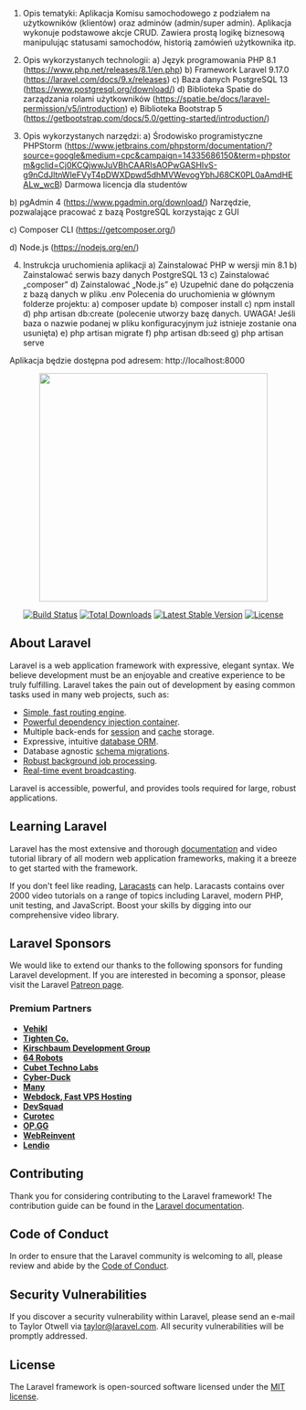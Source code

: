 1.	Opis tematyki: 
Aplikacja Komisu samochodowego z podziałem na  użytkowników (klientów) oraz adminów (admin/super admin). Aplikacja wykonuje podstawowe akcje CRUD. Zawiera prostą logikę biznesową manipulując statusami samochodów, historią zamówień użytkownika itp. 

2.	Opis wykorzystanych technologii:
a)	Język programowania PHP 8.1 (https://www.php.net/releases/8.1/en.php)
b)	Framework Laravel 9.17.0 (https://laravel.com/docs/9.x/releases)
c)	Baza danych PostgreSQL 13 (https://www.postgresql.org/download/)
d)	Biblioteka Spatie do zarządzania rolami użytkowników (https://spatie.be/docs/laravel-permission/v5/introduction)
e)	Biblioteka Bootstrap 5 (https://getbootstrap.com/docs/5.0/getting-started/introduction/)

3.	Opis wykorzystanych narzędzi: 
a)	Środowisko programistyczne PHPStorm 
(https://www.jetbrains.com/phpstorm/documentation/?source=google&medium=cpc&campaign=14335686150&term=phpstorm&gclid=Cj0KCQjwwJuVBhCAARIsAOPwGASHIvS-g9nCdJltnWleFVyT4pDWXDpwd5dhMVWevogYbhJ68CK0PL0aAmdHEALw_wcB)
Darmowa licencja dla studentów

b)	pgAdmin 4 (https://www.pgadmin.org/download/)
Narzędzie, pozwalające pracować z bazą PostgreSQL korzystając z GUI

c)	Composer CLI (https://getcomposer.org/)

d)	Node.js (https://nodejs.org/en/)


4.	Instrukcja uruchomienia aplikacji
a)	Zainstalować PHP w wersji min 8.1
b)	Zainstalować serwis bazy danych PostgreSQL 13
c)	Zainstalować „composer”
d)	Zainstalować „Node.js”
e)	Uzupełnić dane do połączenia z bazą danych w pliku .env
Polecenia do uruchomienia w głównym folderze projektu:
a)	composer update
b)	composer install
c)	npm install
d)	php artisan db:create (polecenie utworzy bazę danych. UWAGA! Jeśli baza o nazwie podanej w pliku konfiguracyjnym już istnieje zostanie ona usunięta)
e)	php artisan migrate
f)	php artisan db:seed
g)	php artisan serve

Aplikacja będzie dostępna pod adresem: http://localhost:8000

<p align="center"><a href="https://laravel.com" target="_blank"><img src="https://raw.githubusercontent.com/laravel/art/master/logo-lockup/5%20SVG/2%20CMYK/1%20Full%20Color/laravel-logolockup-cmyk-red.svg" width="400"></a></p>

<p align="center">
<a href="https://travis-ci.org/laravel/framework"><img src="https://travis-ci.org/laravel/framework.svg" alt="Build Status"></a>
<a href="https://packagist.org/packages/laravel/framework"><img src="https://img.shields.io/packagist/dt/laravel/framework" alt="Total Downloads"></a>
<a href="https://packagist.org/packages/laravel/framework"><img src="https://img.shields.io/packagist/v/laravel/framework" alt="Latest Stable Version"></a>
<a href="https://packagist.org/packages/laravel/framework"><img src="https://img.shields.io/packagist/l/laravel/framework" alt="License"></a>
</p>

## About Laravel

Laravel is a web application framework with expressive, elegant syntax. We believe development must be an enjoyable and creative experience to be truly fulfilling. Laravel takes the pain out of development by easing common tasks used in many web projects, such as:

- [Simple, fast routing engine](https://laravel.com/docs/routing).
- [Powerful dependency injection container](https://laravel.com/docs/container).
- Multiple back-ends for [session](https://laravel.com/docs/session) and [cache](https://laravel.com/docs/cache) storage.
- Expressive, intuitive [database ORM](https://laravel.com/docs/eloquent).
- Database agnostic [schema migrations](https://laravel.com/docs/migrations).
- [Robust background job processing](https://laravel.com/docs/queues).
- [Real-time event broadcasting](https://laravel.com/docs/broadcasting).

Laravel is accessible, powerful, and provides tools required for large, robust applications.

## Learning Laravel

Laravel has the most extensive and thorough [documentation](https://laravel.com/docs) and video tutorial library of all modern web application frameworks, making it a breeze to get started with the framework.

If you don't feel like reading, [Laracasts](https://laracasts.com) can help. Laracasts contains over 2000 video tutorials on a range of topics including Laravel, modern PHP, unit testing, and JavaScript. Boost your skills by digging into our comprehensive video library.

## Laravel Sponsors

We would like to extend our thanks to the following sponsors for funding Laravel development. If you are interested in becoming a sponsor, please visit the Laravel [Patreon page](https://patreon.com/taylorotwell).

### Premium Partners

- **[Vehikl](https://vehikl.com/)**
- **[Tighten Co.](https://tighten.co)**
- **[Kirschbaum Development Group](https://kirschbaumdevelopment.com)**
- **[64 Robots](https://64robots.com)**
- **[Cubet Techno Labs](https://cubettech.com)**
- **[Cyber-Duck](https://cyber-duck.co.uk)**
- **[Many](https://www.many.co.uk)**
- **[Webdock, Fast VPS Hosting](https://www.webdock.io/en)**
- **[DevSquad](https://devsquad.com)**
- **[Curotec](https://www.curotec.com/services/technologies/laravel/)**
- **[OP.GG](https://op.gg)**
- **[WebReinvent](https://webreinvent.com/?utm_source=laravel&utm_medium=github&utm_campaign=patreon-sponsors)**
- **[Lendio](https://lendio.com)**

## Contributing

Thank you for considering contributing to the Laravel framework! The contribution guide can be found in the [Laravel documentation](https://laravel.com/docs/contributions).

## Code of Conduct

In order to ensure that the Laravel community is welcoming to all, please review and abide by the [Code of Conduct](https://laravel.com/docs/contributions#code-of-conduct).

## Security Vulnerabilities

If you discover a security vulnerability within Laravel, please send an e-mail to Taylor Otwell via [taylor@laravel.com](mailto:taylor@laravel.com). All security vulnerabilities will be promptly addressed.

## License

The Laravel framework is open-sourced software licensed under the [MIT license](https://opensource.org/licenses/MIT).
